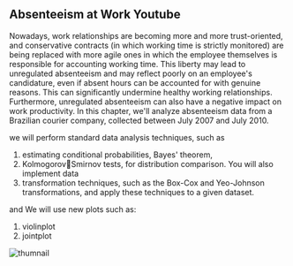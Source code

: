 ## Absenteeism at Work Youtube 
Nowadays, work relationships are becoming more and more trust-oriented, and 
conservative contracts (in which working time is strictly monitored) are being replaced 
with more agile ones in which the employee themselves is responsible for accounting 
working time. This liberty may lead to unregulated absenteeism and may reflect 
poorly on an employee's candidature, even if absent hours can be accounted for with 
genuine reasons. This can significantly undermine healthy working relationships. 
Furthermore, unregulated absenteeism can also have a negative impact on 
work productivity.
In this chapter, we'll analyze absenteeism data from a Brazilian courier company, 
collected between July 2007 and July 2010. 

 we will perform standard data analysis techniques, such as 
 1. estimating  conditional probabilities, Bayes' theorem,
 2. KolmogorovSmirnov tests, for distribution comparison. You will also implement data
 3.  transformation techniques, such as the Box-Cox and Yeo-Johnson transformations, and apply these techniques to a given dataset.

and We will use new plots such as:
1. violinplot
2. jointplot

![thumnail](https://github.com/Galal-pic/The-Data-Analysis-Workshop/assets/70837846/b34d9983-1795-46d8-94c8-bef953d56244)
